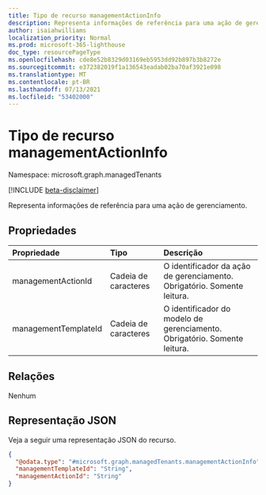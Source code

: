 ```yaml
---
title: Tipo de recurso managementActionInfo
description: Representa informações de referência para uma ação de gerenciamento.
author: isaiahwilliams
localization_priority: Normal
ms.prod: microsoft-365-lighthouse
doc_type: resourcePageType
ms.openlocfilehash: cde8e52b8329d03169eb5953dd92b897b3b8272e
ms.sourcegitcommit: e372382019f1a136543eadab02ba70af3921e098
ms.translationtype: MT
ms.contentlocale: pt-BR
ms.lasthandoff: 07/13/2021
ms.locfileid: "53402000"
---
```

# <a name="managementactioninfo-resource-type"></a>Tipo de recurso managementActionInfo

Namespace: microsoft.graph.managedTenants

[!INCLUDE [beta-disclaimer](../../includes/beta-disclaimer.md)]

Representa informações de referência para uma ação de gerenciamento.

## <a name="properties"></a>Propriedades
|Propriedade|Tipo|Descrição|
|:---|:---|:---|
|managementActionId|Cadeia de caracteres|O identificador da ação de gerenciamento. Obrigatório. Somente leitura.|
|managementTemplateId|Cadeia de caracteres|O identificador do modelo de gerenciamento. Obrigatório. Somente leitura.|

## <a name="relationships"></a>Relações
Nenhum

## <a name="json-representation"></a>Representação JSON
Veja a seguir uma representação JSON do recurso.
<!-- {
  "blockType": "resource",
  "@odata.type": "microsoft.graph.managedTenants.managementActionInfo"
}
-->
``` json
{
  "@odata.type": "#microsoft.graph.managedTenants.managementActionInfo",
  "managementTemplateId": "String",
  "managementActionId": "String"
}
```

